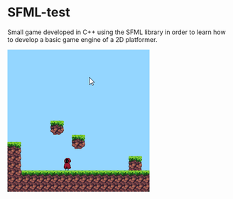 # SFML-test

Small game developed in C++ using the SFML library in order to learn how to develop a basic game engine of a 2D platformer. 

![](assets/readme/welcomegif.gif)
